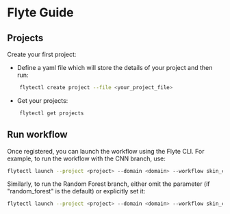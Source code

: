 # Flyte Guide

## Projects 

Create your first project: 
* Define a yaml file which will store the details of your project and then run:
```sh
    flytectl create project --file <your_project_file>
```
* Get your projects:
```sh
    flytectl get projects
```

## Run workflow
Once registered, you can launch the workflow using the Flyte CLI. For example, to run the workflow with the CNN branch, use:
```sh
flytectl launch --project <project> --domain <domain> --workflow skin_cancer_workflow --inputs '{"model_type": "cnn"}'
```
Similarly, to run the Random Forest branch, either omit the parameter (if "random_forest" is the default) or explicitly set it:
```sh
flytectl launch --project <project> --domain <domain> --workflow skin_cancer_workflow --inputs '{"model_type": "random_forest"}'

```